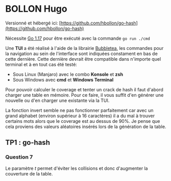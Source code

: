 # BOLLON Hugo

Versionné et hébergé ici: [https://github.com/hbollon/go-hash](https://github.com/hbollon/go-hash)

Nécessite [Go 1.17](https://golang.org/doc/install) pour être exécuté avec la commande `go run ./cmd`

Une **TUI** a été réalisé à l'aide de la librairie [Bubbletea](https://github.com/charmbracelet/bubbletea), les commandes pour la navigation au sein de l'interface sont indiquées constament en bas de cette dernière.
Cette dernière devrait être compatible dans n'importe quel terminal et à en tout cas été testé:

- Sous Linux (Manjaro) avec le combo **Konsole** et **zsh**
- Sous Windows avec **cmd** et **Windows Terminal**

Pour pouvoir calculer le coverage et tenter un crack de hash il faut d'abord charger une table en mémoire. Pour ce faire, il vous suffit d'en générer une nouvelle ou d'en charger une existante via la TUI.

La fonction invert semble ne pas fonctionner parfaitement car avec un grand alphabet (environ supérieur à 16 caractères) il a du mal à trouver certains mots alors que le coverage est au dessus de 90%.
Je pense que cela proviens des valeurs aléatoires insérés lors de la génération de la table.

## TP1 : go-hash

### Question 7

Le paramètre _*t*_ permet d'éviter les collisions et donc d'augmenter la couverture de la table.
